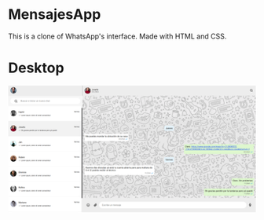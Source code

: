 # MensajesApp

This is a clone of WhatsApp's interface. Made with HTML and CSS. 

# Desktop

<img src='./images/desktop-image.png'>